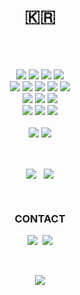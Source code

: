 <!--
**melll93/melll93** is a ✨ _special_ ✨ repository because its `README.md` (this file) appears on your GitHub profile.
Here are some ideas to get you started:
- 🔭 I’m currently working on ...
- 🌱 I’m currently learning ...
- 👯 I’m looking to collaborate on ...
- 🤔 I’m looking for help with ...
- 💬 Ask me about ...
- 📫 How to reach me: ...
- 😄 Pronouns: ...
- ⚡ Fun fact: ...
-->
<!-- ![header](https://capsule-render.vercel.app/api?type=soft&color=auto&height=150&section=header&text=Learnung,&nbsp;Running...&fontSize=70&animation=twinkling) -->

<h1 align="center">🇰🇷</h1>
<br><br>

<p align="center">
  <img src="https://img.shields.io/badge/Java-007396?style=for-the-badge&logo=java&logoColor=white"> 
  <img src="https://img.shields.io/badge/JavaScript-F7DF1E?style=for-the-badge&logo=javascript&logoColor=black"> 
  <img src="https://img.shields.io/badge/HTML5-E34F26?style=for-the-badge&logo=html5&logoColor=white"> 
  <img src="https://img.shields.io/badge/CSS3-1572B6?style=for-the-badge&logo=css3&logoColor=white"> 
  <br>


  <img src="https://img.shields.io/badge/express-000000?style=for-the-badge&logo=express&logoColor=white">
  <img src="https://img.shields.io/badge/Node.js-339933?style=for-the-badge&logo=Node.js&logoColor=white"> 
  <img src="https://img.shields.io/badge/React-61DAFB?style=for-the-badge&logo=react&logoColor=black"> 
  <img src="https://img.shields.io/badge/bootstrap-7952B3?style=for-the-badge&logo=bootstrap&logoColor=white">
  <img src="https://img.shields.io/badge/tailwind-06B6D4?style=for-the-badge&logo=tailwindcss&logoColor=white">
  <br>

  <img src="https://img.shields.io/badge/Spring-6DB33F?style=for-the-badge&logo=spring&logoColor=white">
  <img src="https://img.shields.io/badge/Springboot-6DB33F?style=for-the-badge&logo=springboot&logoColor=white">
  <img src="https://img.shields.io/badge/tomcat-F8DC75?style=for-the-badge&logo=apachetomcat&logoColor=white">
  <br>
  
  <img src="https://img.shields.io/badge/Oracle-F80000?style=for-the-badge&logo=oracle&logoColor=white"> 
  <img src="https://img.shields.io/badge/MySql-4479A1?style=for-the-badge&logo=mysql&logoColor=white"> 
  <img src="https://img.shields.io/badge/aws-232F3E?style=for-the-badge&logo=amazonaws&logoColor=white">  
  <br>




  <br>
  <img src="https://img.shields.io/badge/git-F05032?style=for-the-badge&logo=git&logoColor=white">  
  <img src="https://img.shields.io/badge/github-181717?style=for-the-badge&logo=github&logoColor=white">

  <!--<img src="https://img.shields.io/badge/fontawesome-339AF0?style=for-the-badge&logo=fontawesome&logoColor=white">-->
  <!--<img src="https://img.shields.io/badge/linux-FCC624?style=for-the-badge&logo=linux&logoColor=black"> -->
  <!--<img src="https://img.shields.io/badge/vue.js-4FC08D?style=for-the-badge&logo=vue.js&logoColor=white"> -->
  <!--<img src="https://img.shields.io/badge/firebase-FFCA28?style=for-the-badge&logo=firebase&logoColor=white">-->
  <!--<img src="https://img.shields.io/badge/jquery-0769AD?style=for-the-badge&logo=jquery&logoColor=white">-->
  <br>
</p>

<br>
<p align="center">
  <img align="center" src="https://github-readme-stats.vercel.app/api/?username=melll93&show_icons=true&theme=dracula" />&nbsp;&nbsp;
  <img align="center" src="http://mazassumnida.wtf/api/v2/generate_badge?boj=yemeltu" />
</p>
  
<br>

<h3 align="center">  CONTACT  </h3>
<p align="center">
  <img src="https://img.shields.io/badge/Tistory-000000?style=flat-square&logo=tistory&logoColor=white&link=https://melll.tistory.com"/>&nbsp
  <img src="https://img.shields.io/badge/Instagram-E4405F?style=flat-square&logo=Instagram&logoColor=white&link=https://www.instagram.com/hyeon.o_oy/"/>
</p>
<br>

<p align="center">
  <img src="https://hits.seeyoufarm.com/api/count/incr/badge.svg?url=https%3A%2F%2Fgithub.com%2Fmelll93&count_bg=%23ED6DA3&title_bg=%2386757E&icon=github.svg&icon_color=%23E1DEDE&title=hits&edge_flat=false"/>
</p>
